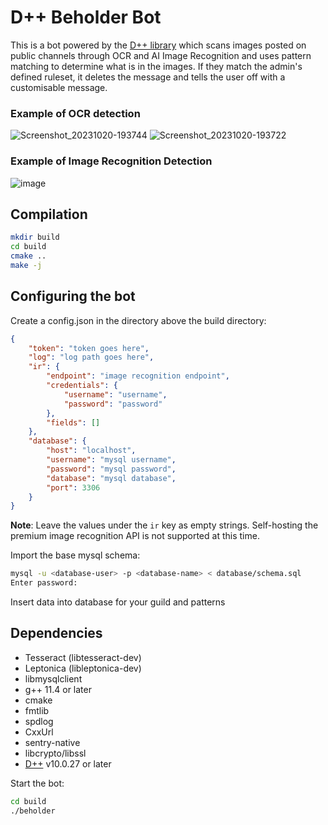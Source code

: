 # D++ Beholder Bot

This is a bot powered by the [D++ library](https://dpp.dev) which scans images posted on public channels through OCR and AI Image Recognition and uses pattern matching to determine what is in the images. If they match the admin's defined ruleset, it deletes the message and tells the user off with a customisable message.

### Example of OCR detection
![Screenshot_20231020-193744](https://github.com/brainboxdotcc/beholder/assets/1556794/692c11d1-181f-4d58-a95b-35c8fa831bac)
![Screenshot_20231020-193722](https://github.com/brainboxdotcc/beholder/assets/1556794/6b96883d-152a-4706-9a72-3301705d1659)

### Example of Image Recognition Detection
![image](https://github.com/brainboxdotcc/beholder/assets/1556794/8039114c-3ff3-4b7e-846a-07415d8f8b5e)

## Compilation

```bash
mkdir build
cd build
cmake ..
make -j
```

## Configuring the bot

Create a config.json in the directory above the build directory:

```json
{
	"token": "token goes here", 
	"log": "log path goes here",
	"ir": {
		"endpoint": "image recognition endpoint",
		"credentials": {
			"username": "username",
			"password": "password"
		},
		"fields": []
	},
	"database": {
		"host": "localhost",
		"username": "mysql username",
		"password": "mysql password",
		"database": "mysql database",
		"port": 3306
	}
}
```

**Note**: Leave the values under the `ir` key as empty strings. Self-hosting the premium image recognition API is not supported at this time.

Import the base mysql schema:

```bash
mysql -u <database-user> -p <database-name> < database/schema.sql
Enter password:
```

Insert data into database for your guild and patterns

## Dependencies

* Tesseract (libtesseract-dev)
* Leptonica (libleptonica-dev)
* libmysqlclient
* g++ 11.4 or later
* cmake
* fmtlib
* spdlog
* CxxUrl
* sentry-native
* libcrypto/libssl
* [D++](https://github.com/brainboxdotcc/dpp) v10.0.27 or later

Start the bot:

```bash
cd build
./beholder
```

